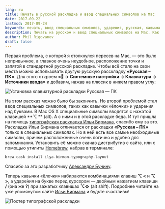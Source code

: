 ```yaml
---
lang: ru
title: Печать в русской раскладке и ввод специальных символов на Mac
date: 2017-09-22
lastmod: 2017-09-24
keywords: печать, ввод специальных символов, ударения, русская, кавычки, ёлочки, раскладка, клавиатура, типографская раскладка, Илья Бирман
description: Печать на русском и ввод специальных символов на Mac. Как ставить ударения. Как ставить кавычки ёлочки. Использование типографской раскладки Ильи Бирмана. 
author: Phil Rigovanov
draft: false
---
```


Первая проблема, с которой я столкнулся пересев на Mac, — это было непривычное, а главное очень неудобное, расположение точки и запятой в стандартной русской раскладке. Чтобы всё стало на свои места можно использовать другую русскую расскладку **«Русская – ПК»**. Для этого откроем **« → Системные настройки → Клавиатура → Источники ввода»** и добавим, нажав на плюсик в нижем правом углу:

![Установка клавиатурной раскладки Русская — ПК](/images/blog/setLayout.jpg)

На этом рассказ можно было бы закончить. Но второй проблемой стал ввод специальных  символов, таких как кавычки «ёлочки» и ударения над буквами. В Mac OS X специальные символы вводятся с нажатой клавишей **⌥ ** (alt). А с ними и в этой раскладке беда. И тут пришла на помощь [типографская раскладка Ильи Бирмана](https://ilyabirman.ru/projects/typography-layout/), спасибо ему за это. Раскладка Ильи Бирмана отличается от раскладки **«Русская – ПК»** только в специальных символах. Но в ней есть все самые необходимые символы, причем расположенные очень логично и удобно для запоминания. Установить её можно скачав дистрибутив с сайта, или с помощью утилиты [Homebrew](https://brew.sh), набрав в терминале:

```sh
brew cask install ilya-birman-typography-layout
```
Спасибо за это разработчику [Александру Бунину](https://github.com/sashkab).

Теперь кавычки «ёлочки» набираются комбинациями клавиш **⌥  <** и **⌥  >**, а ударе́ния на букве перед курсором — двойным нажатием клавиши **/** (она же **?**) при зажатых клавишах **⌥⇧** (alt shift). Подробнее читайте на уже упомянутом сайте [Ильи Бирмана](https://ilyabirman.ru/projects/typography-layout/) и будьте счастливы!

![Постер типографской раскладки](https://ilyabirman.ru/projects/typography-layout/poster/i/typolayout-poster.png)

<script src="https://gist.github.com/a1ip/c4d4e4a9a3d6f694e27d118b48ec6967.js?file=ru_typo_layout.md"></script>
